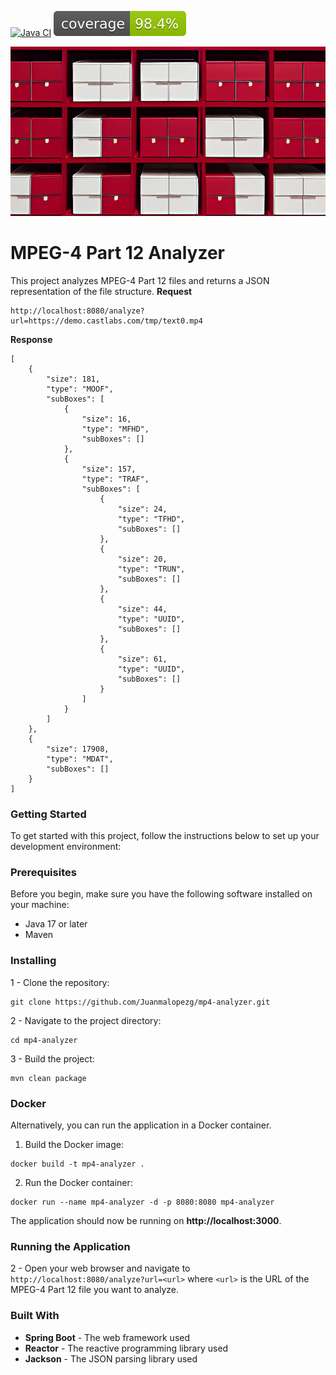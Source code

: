 [![Java CI](https://github.com/Juanmalopezg/mp4-analyzer/actions/workflows/ci.yml/badge.svg)](https://github.com/Juanmalopezg/mp4-analyzer/actions/workflows/ci.yml) [![Test Coverage](https://raw.githubusercontent.com/Juanmalopezg/mp4-analyzer/gh-pages/badges/jacoco.svg)](https://juanmalopezg.github.io/mp4-analyzer/)

![](src/main/resources/static/boxes.png)
# MPEG-4 Part 12 Analyzer

This project analyzes MPEG-4 Part 12 files and returns a JSON representation of the file structure.
**Request**

```
http://localhost:8080/analyze?url=https://demo.castlabs.com/tmp/text0.mp4
```

**Response**

```
[
    {
        "size": 181,
        "type": "MOOF",
        "subBoxes": [
            {
                "size": 16,
                "type": "MFHD",
                "subBoxes": []
            },
            {
                "size": 157,
                "type": "TRAF",
                "subBoxes": [
                    {
                        "size": 24,
                        "type": "TFHD",
                        "subBoxes": []
                    },
                    {
                        "size": 20,
                        "type": "TRUN",
                        "subBoxes": []
                    },
                    {
                        "size": 44,
                        "type": "UUID",
                        "subBoxes": []
                    },
                    {
                        "size": 61,
                        "type": "UUID",
                        "subBoxes": []
                    }
                ]
            }
        ]
    },
    {
        "size": 17908,
        "type": "MDAT",
        "subBoxes": []
    }
]
```

### Getting Started

To get started with this project, follow the instructions below to set up your development environment:

### Prerequisites

Before you begin, make sure you have the following software installed on your machine:

- Java 17 or later
- Maven

### Installing

1 - Clone the repository:

```
git clone https://github.com/Juanmalopezg/mp4-analyzer.git
```

2 - Navigate to the project directory:

```
cd mp4-analyzer
```

3 - Build the project:

```
mvn clean package
```

### Docker

Alternatively, you can run the application in a Docker container.

1. Build the Docker image:

```
docker build -t mp4-analyzer .
```

2. Run the Docker container:

```
docker run --name mp4-analyzer -d -p 8080:8080 mp4-analyzer
```

The application should now be running on **http://localhost:3000**.

### Running the Application

2 - Open your web browser and navigate to `http://localhost:8080/analyze?url=<url>` where `<url>` is the URL of the
MPEG-4 Part 12 file you want to analyze.

### Built With

- **Spring Boot** - The web framework used
- **Reactor** - The reactive programming library used
- **Jackson** - The JSON parsing library used